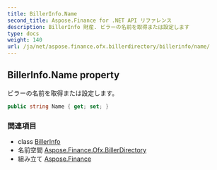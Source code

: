 ```yaml
---
title: BillerInfo.Name
second_title: Aspose.Finance for .NET API リファレンス
description: BillerInfo 財産. ビラーの名前を取得または設定します
type: docs
weight: 140
url: /ja/net/aspose.finance.ofx.billerdirectory/billerinfo/name/
---
```

## BillerInfo.Name property

ビラーの名前を取得または設定します。

```csharp
public string Name { get; set; }
```

### 関連項目

* class [BillerInfo](../)
* 名前空間 [Aspose.Finance.Ofx.BillerDirectory](../../billerinfo/)
* 組み立て [Aspose.Finance](../../../)


